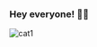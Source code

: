 ### Hey everyone! 🤖👾

![cat1](https://user-images.githubusercontent.com/95926496/227260670-552887f4-d9d7-4ac0-bf25-1bfde4818c5d.gif)

